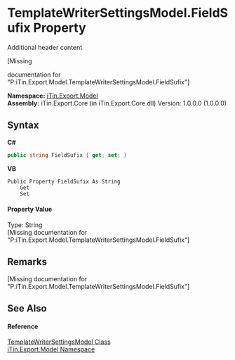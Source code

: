 # TemplateWriterSettingsModel.FieldSufix Property 
Additional header content 

\[Missing <summary> documentation for "P:iTin.Export.Model.TemplateWriterSettingsModel.FieldSufix"\]

**Namespace:**&nbsp;<a href="ef57ffcc-e95e-b212-5a46-9aa6f5a3511f">iTin.Export.Model</a><br />**Assembly:**&nbsp;iTin.Export.Core (in iTin.Export.Core.dll) Version: 1.0.0.0 (1.0.0.0)

## Syntax

**C#**<br />
``` C#
public string FieldSufix { get; set; }
```

**VB**<br />
``` VB
Public Property FieldSufix As String
	Get
	Set
```


#### Property Value
Type: String<br />\[Missing <value> documentation for "P:iTin.Export.Model.TemplateWriterSettingsModel.FieldSufix"\]

## Remarks
\[Missing <remarks> documentation for "P:iTin.Export.Model.TemplateWriterSettingsModel.FieldSufix"\]

## See Also


#### Reference
<a href="2b287fb0-ece5-d0b6-bb0a-0d94023fad99">TemplateWriterSettingsModel Class</a><br /><a href="ef57ffcc-e95e-b212-5a46-9aa6f5a3511f">iTin.Export.Model Namespace</a><br />